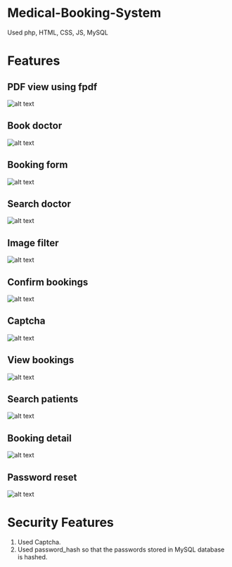# Medical-Booking-System
Used php, HTML, CSS, JS, MySQL

# Features

## PDF view using fpdf
![alt text](https://github.com/wqdoqw/Medical-Booking-System/blob/master/htdocs/Website%20image/1.PNG)

## Book doctor
![alt text](https://github.com/wqdoqw/Medical-Booking-System/blob/master/htdocs/Website%20image/2.PNG)

## Booking form
![alt text](https://github.com/wqdoqw/Medical-Booking-System/blob/master/htdocs/Website%20image/3.PNG)

## Search doctor
![alt text](https://github.com/wqdoqw/Medical-Booking-System/blob/master/htdocs/Website%20image/4.PNG)

## Image filter
![alt text](https://github.com/wqdoqw/Medical-Booking-System/blob/master/htdocs/Website%20image/5.PNG)

## Confirm bookings
![alt text](https://github.com/wqdoqw/Medical-Booking-System/blob/master/htdocs/Website%20image/5.PNG)

## Captcha
![alt text](https://github.com/wqdoqw/Medical-Booking-System/blob/master/htdocs/Website%20image/6.PNG)

## View bookings
![alt text](https://github.com/wqdoqw/Medical-Booking-System/blob/master/htdocs/Website%20image/7.PNG)

## Search patients
![alt text](https://github.com/wqdoqw/Medical-Booking-System/blob/master/htdocs/Website%20image/8.PNG)

## Booking detail
![alt text](https://github.com/wqdoqw/Medical-Booking-System/blob/master/htdocs/Website%20image/9.PNG)

## Password reset
![alt text](https://github.com/wqdoqw/Medical-Booking-System/blob/master/htdocs/Website%20image/10.PNG)

# Security Features
1. Used Captcha.
2. Used password_hash so that the passwords stored in MySQL database is hashed. 
